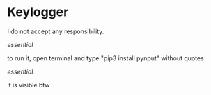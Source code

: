# Keylogger
I do not accept any responsibility.


*essential*

to run it, open terminal and type "pip3 install pynput" without quotes

*essential*

it is visible btw

